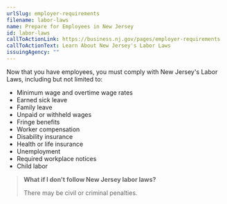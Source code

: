 ```yaml
---
urlSlug: employer-requirements
filename: labor-laws
name: Prepare for Employees in New Jersey
id: labor-laws
callToActionLink: https://business.nj.gov/pages/employer-requirements
callToActionText: Learn About New Jersey's Labor Laws
issuingAgency: ""
---
```

Now that you have employees, you must comply with New Jersey's Labor Laws, including but not limited to:

* Minimum wage and overtime wage rates
* Earned sick leave
* Family leave
* Unpaid or withheld wages
* Fringe benefits
* Worker compensation
* Disability insurance
* Health or life insurance
* Unemployment
* Required workplace notices
* Child labor

> **What if I don't follow New Jersey labor laws?**
>
> There may be civil or criminal penalties.
